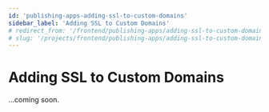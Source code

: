 ```yaml
---
id: 'publishing-apps-adding-ssl-to-custom-domains'
sidebar_label: 'Adding SSL to Custom Domains'
# redirect_from: '/frontend/publishing-apps/adding-ssl-to-custom-domains'
# slug: '/projects/frontend/publishing-apps/adding-ssl-to-custom-domains'
---
```


# Adding SSL to Custom Domains

...coming soon.
